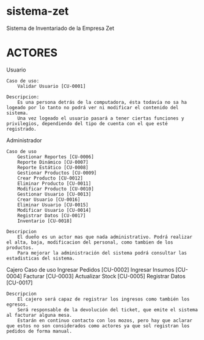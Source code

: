 sistema-zet
===========

Sistema de Inventariado de la Empresa Zet

ACTORES
=======

Usuario

	Caso de uso:
		Validar Usuario [CU-0001]

	Descripcion: 
		Es una persona detrás de la computadora, ésta todavía no sa ha logeado por lo tanto no podrá ver ni modificar el contenido del sistema.
		Una vez logeado el usuario pasará a tener ciertas funciones y privilegios, dependiendo del tipo de cuenta con el que esté registrado.
	

Administrador

	Caso de uso
	    Gestionar Reportes [CU-0006]
	    Reporte Dinámico [CU-0007]
	    Reporte Estático [CU-0008]
	    Gestionar Productos [CU-0009]
	    Crear Producto [CU-0012]
	    Eliminar Producto [CU-0011]
	    Modificar Producto [CU-0010]
	    Gestionar Usuario [CU-0013]
	    Crear Usuario [CU-0016]
	    Eliminar Usuario [CU-0015]
	    Modificar Usuario [CU-0014]
	    Registrar Datos [CU-0017]
	    Inventario [CU-0018]

	Descripcion 	
		El dueño es un actor mas que nada administrativo. Podrá realizar el alta, baja, modificacion del personal, como tambien de los productos. 
		Para mejorar la administración del sistema podrá consultar las estadisticas del sistema.

Cajero
	Caso de uso
	    Ingresar Pedidos [CU-0002]
	    Ingresar Insumos [CU-0004]
	    Facturar [CU-0003]
	    Actualizar Stock [CU-0005]
	    Registrar Datos [CU-0017]

	Descripcion 	
		El cajero será capaz de registrar los ingresos como también los egresos. 
		Será responsable de la devolución del ticket, que emite el sistema al facturar alguna mesa.
		Estarán en continuo contacto con los mozos, pero hay que aclarar que estos no son considerados como actores ya que sol registran los pedidos de forma manual.
		